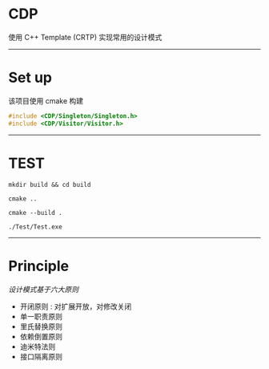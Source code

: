 # CDP
使用 C++ Template (CRTP) 实现常用的设计模式

---

# Set up
该项目使用 cmake 构建

```cpp
#include <CDP/Singleton/Singleton.h>
#include <CDP/Visitor/Visitor.h>
```

---

# TEST

```shell
mkdir build && cd build

cmake ..

cmake --build .

./Test/Test.exe

```

---

# Principle
*设计模式基于六大原则*
* 开闭原则 : 对扩展开放，对修改关闭
* 单一职责原则
* 里氏替换原则
* 依赖倒置原则
* 迪米特法则
* 接口隔离原则
